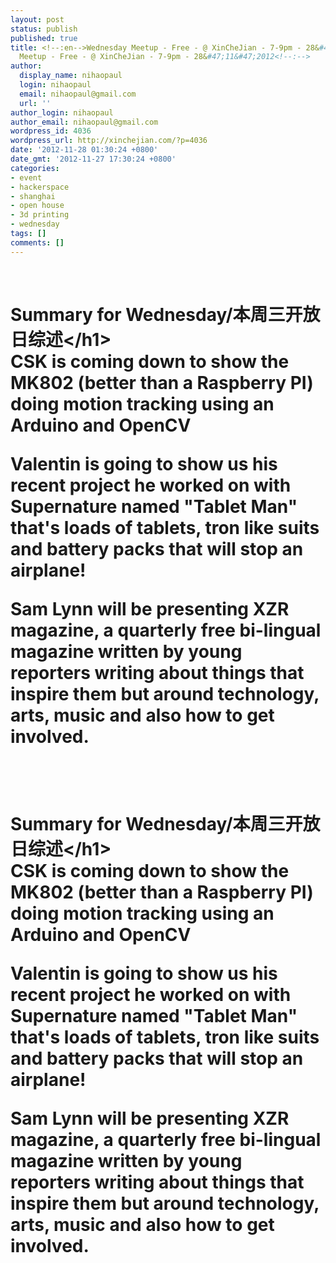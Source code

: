```yaml
---
layout: post
status: publish
published: true
title: <!--:en-->Wednesday Meetup - Free - @ XinCheJian - 7-9pm - 28&#47;11&#47;2012<!--:--><!--:zh-->Wednesday
  Meetup - Free - @ XinCheJian - 7-9pm - 28&#47;11&#47;2012<!--:-->
author:
  display_name: nihaopaul
  login: nihaopaul
  email: nihaopaul@gmail.com
  url: ''
author_login: nihaopaul
author_email: nihaopaul@gmail.com
wordpress_id: 4036
wordpress_url: http://xinchejian.com/?p=4036
date: '2012-11-28 01:30:24 +0800'
date_gmt: '2012-11-27 17:30:24 +0800'
categories:
- event
- hackerspace
- shanghai
- open house
- 3d printing
- wednesday
tags: []
comments: []
---
```

<p><!--:en--><br />
<h1>Summary for Wednesday&#47;本周三开放日综述<&#47;h1><br />
CSK is coming down to show the MK802 (better than a Raspberry PI) doing motion tracking using an Arduino and OpenCV</p>
<p>Valentin is going to show us his recent project he worked on with Supernature named "Tablet Man" that's loads of tablets, tron like suits and battery packs that will stop an airplane!</p>
<p>Sam Lynn will be presenting XZR magazine, a quarterly free bi-lingual magazine written by young reporters writing about things that inspire them but around technology, arts, music and also how to get involved.</p>
<p>&nbsp;<!--:--><!--:zh--><br />
<h1>Summary for Wednesday&#47;本周三开放日综述<&#47;h1><br />
CSK is coming down to show the MK802 (better than a Raspberry PI) doing motion tracking using an Arduino and OpenCV</p>
<p>Valentin is going to show us his recent project he worked on with Supernature named "Tablet Man" that's loads of tablets, tron like suits and battery packs that will stop an airplane!</p>
<p>Sam Lynn will be presenting XZR magazine, a quarterly free bi-lingual magazine written by young reporters writing about things that inspire them but around technology, arts, music and also how to get involved.</p>
<p>&nbsp;<!--:--></p>

